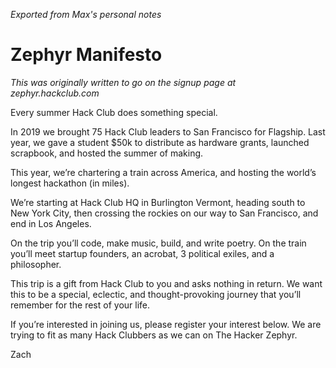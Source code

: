 _Exported from Max's personal notes_

# Zephyr Manifesto

_This was originally written to go on the signup page at zephyr.hackclub.com_

Every summer Hack Club does something special.

In 2019 we brought 75 Hack Club leaders to San Francisco for Flagship. Last year, we gave a student $50k to distribute as hardware grants, launched scrapbook, and hosted the summer of making.

This year, we’re chartering a train across America, and hosting the world’s longest hackathon (in miles).

We’re starting at Hack Club HQ in Burlington Vermont, heading south to New York City, then crossing the rockies on our way to San Francisco, and end in Los Angeles.

On the trip you’ll code, make music, build, and write poetry. On the train you’ll meet startup founders, an acrobat, 3 political exiles, and a philosopher.

This trip is a gift from Hack Club to you and asks nothing in return. We want this to be a special, eclectic, and thought-provoking journey that you’ll remember for the rest of your life.

If you’re interested in joining us, please register your interest below. We are trying to fit as many Hack Clubbers as we can on The Hacker Zephyr.

Zach